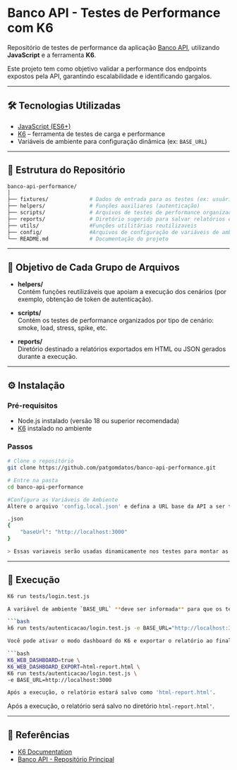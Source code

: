 # Banco API - Testes de Performance com K6

Repositório de testes de performance da aplicação [Banco API](https://github.com/juliodelimas/banco-api), utilizando **JavaScript** e a ferramenta **K6**.  

Este projeto tem como objetivo validar a performance dos endpoints expostos pela API, garantindo escalabilidade e identificando gargalos.

---

## 🛠 Tecnologias Utilizadas

- [JavaScript (ES6+)](https://developer.mozilla.org/pt-BR/docs/Web/JavaScript)
- [K6](https://k6.io/) – ferramenta de testes de carga e performance
- Variáveis de ambiente para configuração dinâmica (ex: `BASE_URL`)

---

## 📂 Estrutura do Repositório

```bash
banco-api-performance/
│
├── fixtures/             # Dados de entrada para os testes (ex: usuários, payloads)
├── helpers/              # Funções auxiliares (autenticação)
├── scripts/              # Arquivos de testes de performance organizados por cenário
├── reports/              # Diretório sugerido para salvar relatórios exportados
├── utils/                #Funções utilitárias reutilizaveis
├── config/               #Arquivos de configuração de variáveis de ambiente
└── README.md             # Documentação do projeto
```

---

## 🎯 Objetivo de Cada Grupo de Arquivos

- **helpers/**  
  Contém funções reutilizáveis que apoiam a execução dos cenários (por exemplo, obtenção de token de autenticação).

- **scripts/**  
  Contém os testes de performance organizados por tipo de cenário: smoke, load, stress, spike, etc.

- **reports/**  
  Diretório destinado a relatórios exportados em HTML ou JSON gerados durante a execução.

---

## ⚙️ Instalação

### Pré-requisitos
- Node.js instalado (versão 18 ou superior recomendada)
- [K6](https://k6.io/docs/get-started/installation/) instalado no ambiente

### Passos
```bash
# Clone o repositório
git clone https://github.com/patgomdatos/banco-api-performance.git

# Entre na pasta
cd banco-api-performance

#Configura as Variáveis de Ambiente
Altere o arquivo 'config.local.json' e defina a URL base da API a ser testada:

.json
{
    "baseUrl": "http://localhost:3000"
}

> Essas variaveis serão usadas dinamicamente nos testes para montar as requisições.

```

---

## 🚀 Execução

```bash
K6 run tests/login.test.js

A variável de ambiente `BASE_URL` **deve ser informada** para que os testes sejam executados corretamente, apontando para a API que deseja validar, caso não esteja usando o 'config.localjson'.

```bash
k6 run tests/autenticacao/login.test.js -e BASE_URL="http://localhost:3000"

Você pode ativar o modo dashboard do K6 e exportar o relatório ao final do test:

```bash
K6_WEB_DASHBOARD=true \
K6_WEB_DASHBOARD_EXPORT=html-report.html \
K6 run tests/autenticacao/login.test.js \
-e BASE_URL=http://localhost:3000

Após a execução, o relatório estará salvo como 'html-report.html'.

```

Após a execução, o relatório será salvo no diretório `html-report.html'`.

---

## 📎 Referências

- [K6 Documentation](https://k6.io/docs/)
- [Banco API - Repositório Principal](https://github.com/juliodelimas/banco-api)
